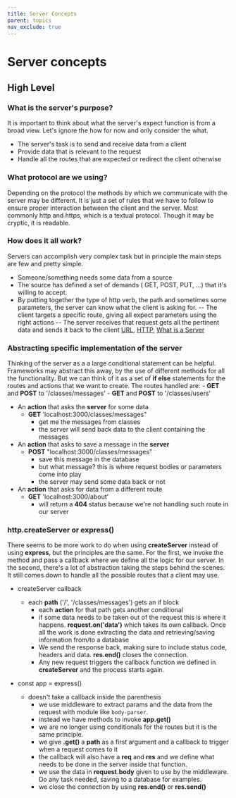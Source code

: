 ```yaml
---
title: Server Concepts
parent: topics
nav_exclude: true
---
```


# Server concepts

## High Level

### What is the server's purpose?

It is important to think about what the server's expect function is from a broad view. Let's ignore the how for now and only consider the what.

- The server's task is to send and receive data from a client
- Provide data that is relevant to the request
- Handle all the routes that are expected or redirect the client otherwise

### What protocol are we using?

Depending on the protocol the methods by which we communicate with the server may be different. It is just a set of rules that we have to follow to ensure proper interaction between the client and the server.
Most commonly http and https, which is a textual protocol. Though it may be cryptic, it is readable.

### How does it all work?

Servers can accomplish very complex task but in principle the main steps are few and pretty simple.

- Someone/something needs some data from a source
- The source has defined a set of demands ( GET, POST, PUT, ...) that it's willing to accept.
- By putting together the type of http verb, the path and sometimes some parameters, the server can know what the client is asking for.
  -- The client targets a specific route, giving all expect parameters using the right actions
  -- The server receives that request gets all the pertinent data and sends it back to the client
  [URL](https://developer.mozilla.org/en-US/docs/Learn/Common_questions/What_is_a_URL), [HTTP](https://developer.mozilla.org/en-US/docs/Web/HTTP/Overview), [What is a Server](https://developer.mozilla.org/en-US/docs/Learn/Common_questions/What_is_a_web_server)

### Abstracting specific implementation of the server

Thinking of the server as a a large conditional statement can be helpful. Frameworks may abstract this away, by the use of different methods for all the functionality. But we can think of it as a set of **if else** statements for the routes and actions that we want to create.
The routes handled are: - **GET** and **POST** to '/classes/messages' - **GET** and **POST** to '/classes/users'

- An **action** that asks the **server** for some data
  - **GET** 'localhost:3000/classes/messages"
    - get me the messages from classes
    - the server will send back data to the client containing the messages
- An **action** that asks to save a message in the **server**
  - **POST** "localhost:3000/classes/messages"
    - save this message in the database
    - but what message? this is where request bodies or parameters come into play
    - the server may send some data back or not
- An **action** that asks for data from a different route
  - **GET** 'localhost:3000/about'
    - will return a **404** status because we're not handling such route in our server

### http.createServer or express()

There seems to be more work to do when using **createServer** instead of using **express**, but the principles are the same.
For the first, we invoke the method and pass a callback where we define all the logic for our server. In the second, there's a lot of abstraction taking the steps behind the scenes. It still comes down to handle all the possible routes that a client may use.

- createServer callback

  - each **path** ('/', '/classes/messages') gets an if block
    - each **action** for that path gets another conditional
    - if some data needs to be taken out of the request this is where it happens. **request.on('data')** which takes its own callback. Once all the work is done extracting the data and retrieving/saving information from/to a database
    - We send the response back, making sure to include status code, headers and data. **res.end()** closes the connection.
    - Any new request triggers the callback function we defined in **createServer** and the process starts again.

- const app = express()
  - doesn't take a callback inside the parenthesis
    - we use middleware to extract params and the data from the request with module like `body-parser`.
    - instead we have methods to invoke **app.get()**
    - we are no longer using conditionals for the routes but it is the same principle.
    - we give **.get()** a **path** as a first argument and a callback to trigger when a request comes to it
    - the callback will also have a **req** and **res** and we define what needs to be done in the server inside that function.
    - we use the data in **request.body** given to use by the middleware. Do any task needed, saving to a database for examples.
    - we close the connection by using **res.end()** or **res.send()**
